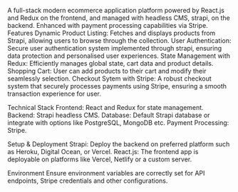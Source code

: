 A full-stack modern ecommerce application platform powered by React.js and Redux on the frontend, and managed with headless CMS, strapi, on the backend. Enhanced with payment processing capabilities via Stripe. 
Features
Dynamic Product Listing: Fetches and displays products from Strapi, allowing users to browse through the collection. 
User Authentication: Secure user authentication system implemented through strapi, ensuring data protection and personalised user experiences.
State Management with Redux: Efficiently manages global state, cart data and product details.
Shopping Cart: User can add products to their cart and modify their seamlessly selection.
Checkout Sytem with Stripe: A robust checkout system that securely processes payments using Stripe, ensuring a smooth transaction experience for user.

Technical Stack
Frontend: React and Redux for state management.
Backend: Strapi headless CMS.
Database: Default Strapi database or integrate with options like PostgreSQL, MongoDB etc.
Payment Processing: Stripe.

Setup & Deployment
Strapi: Deploy the backend on preferred platform such as Heroku, Digital Ocean, or Vercel.
React.js: The frontend app is deployable on platforms like Vercel, Netlify or a custom server.

Environment
Ensure environment variables are correctly set for API endpoints, Stripe credentials and other configurations.
